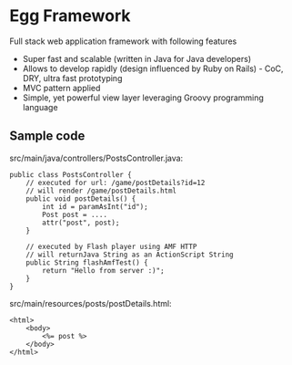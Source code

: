 Egg Framework
=============

Full stack web application framework with following features

 * Super fast and scalable (written in Java for Java developers)
 * Allows to develop rapidly (design influenced by Ruby on Rails) - CoC, DRY, ultra fast prototyping
 * MVC pattern applied
 * Simple, yet powerful view layer leveraging Groovy programming language

 
Sample code
-----------

src/main/java/controllers/PostsController.java:

	public class PostsController {
		// executed for url: /game/postDetails?id=12
		// will render /game/postDetails.html
		public void postDetails() {
			int id = paramAsInt("id");
			Post post = ....
			attr("post", post);
		}
		
		// executed by Flash player using AMF HTTP
		// will returnJava String as an ActionScript String
		public String flashAmfTest() {
			return "Hello from server :)";
		}
	}

src/main/resources/posts/postDetails.html:

	<html>
		<body>
 			<%= post %>
		</body>
	</html>
